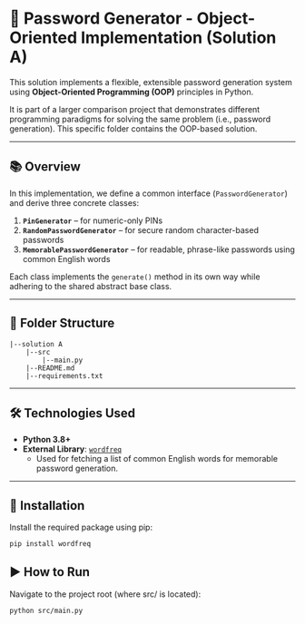 # 🔐 Password Generator - Object-Oriented Implementation (Solution A)

This solution implements a flexible, extensible password generation system using **Object-Oriented Programming (OOP)** principles in Python.

It is part of a larger comparison project that demonstrates different programming paradigms for solving the same problem (i.e., password generation). This specific folder contains the OOP-based solution.

---

## 📚 Overview

In this implementation, we define a common interface (`PasswordGenerator`) and derive three concrete classes:

1. **`PinGenerator`** – for numeric-only PINs  
2. **`RandomPasswordGenerator`** – for secure random character-based passwords  
3. **`MemorablePasswordGenerator`** – for readable, phrase-like passwords using common English words  

Each class implements the `generate()` method in its own way while adhering to the shared abstract base class.

---

## 🧱 Folder Structure
```   
|--solution A   
    |--src   
        |--main.py   
    |--README.md 
    |--requirements.txt 
```

---

## 🛠️ Technologies Used

- **Python 3.8+**
- **External Library**: [`wordfreq`](https://pypi.org/project/wordfreq/)
    - Used for fetching a list of common English words for memorable password generation.

---

## 🚀 Installation

Install the required package using pip:

```bash
pip install wordfreq
```
## ▶️ How to Run
Navigate to the project root (where src/ is located):
```bash
python src/main.py
```
